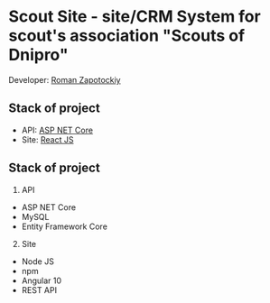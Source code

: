 # Scout Site - site/CRM System for scout's association "Scouts of Dnipro"

Developer: [Roman Zapotockiy](https://t.me/dobbikov)

## Stack of project
- API: [ASP NET Core](./scoutServer)
- Site: [React JS](./scoutClient)

## Stack of project
1. API
  - ASP NET Core
  - MySQL
  - Entity Framework Core
2. Site
  - Node JS
  - npm
  - Angular 10
  - REST API
